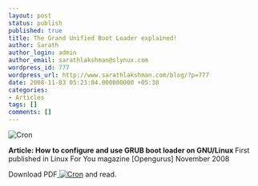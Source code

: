 ```yaml
---
layout: post
status: publish
published: true
title: The Grand Unified Boot Loader explained!
author: Sarath
author_login: admin
author_email: sarathlakshman@slynux.com
wordpress_id: 777
wordpress_url: http://www.sarathlakshman.com/blog/?p=777
date: 2008-11-03 05:23:04.000000000 +05:30
categories:
- Articles
tags: []
comments: []
---
```

<img class="alignnone" title="Cron" src="http://www.sarathlakshman.com/wp-content/uploads/articles/grub.png" />

<strong>Article: How to configure and use GRUB boot loader on GNU/Linux
</strong>
First published in Linux For You magazine [Opengurus] November 2008

Download PDF<a href="http://web.sarathlakshman.com/Articles/Grub.pdf"> <img class="alignnone" title="Cron" src="http://www.sarathlakshman.com/wp-content/uploads/articles/pdf.png" /></a> and read.
